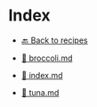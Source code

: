 # Index

- [🔙 Back to recipes](../index.md)

- [📄 broccoli.md](broccoli.md)
- [📄 index.md](index.md)
- [📄 tuna.md](tuna.md)
